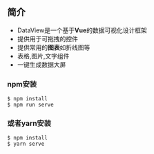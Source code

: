 
## 简介

* DataView是一个基于**Vue**的数据可视化设计框架
* 提供用于可拖拽的控件
* 提供常用的**图表**如折线图等
* 表格,图片,文字组件
* 一键生成数据大屏

### npm安装

```shell
$ npm install
$ npm run serve
```

### 或者yarn安装

```shell
$ npm install
$ yarn serve
```

